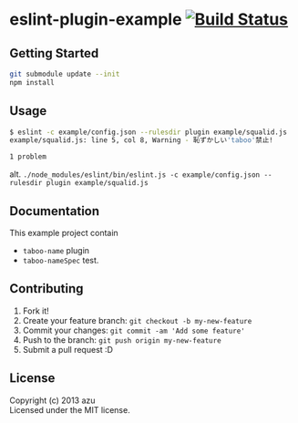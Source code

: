 # eslint-plugin-example [![Build Status](https://secure.travis-ci.org/azu/eslint-plugin-example.png?branch=master)](http://travis-ci.org/azu/eslint-plugin-example)

## Getting Started

```sh
git submodule update --init
npm install
```

## Usage

```sh
$ eslint -c example/config.json --rulesdir plugin example/squalid.js
example/squalid.js: line 5, col 8, Warning - 恥ずかしい'taboo'禁止!

1 problem
```


alt. ``./node_modules/eslint/bin/eslint.js -c example/config.json --rulesdir plugin example/squalid.js``

## Documentation

This example project contain

* ``taboo-name`` plugin
* ``taboo-nameSpec`` test.

## Contributing

1. Fork it!
2. Create your feature branch: `git checkout -b my-new-feature`
3. Commit your changes: `git commit -am 'Add some feature'`
4. Push to the branch: `git push origin my-new-feature`
5. Submit a pull request :D

## License
Copyright (c) 2013 azu  
Licensed under the MIT license.
